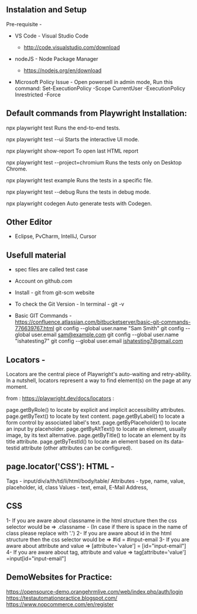 Instalation and Setup
---------------------

Pre-requisite - 
  - VS Code - Visual Studio Code
    - http://code.visualstudio.com/download

  - nodeJS - Node Package Manager
    - https://nodejs.org/en/download

  - Microsoft Policy Issue - Open powersell in admin mode, Run this command:
    Set-ExecutionPolicy -Scope CurrentUser -ExecutionPolicy Inrestricted -Force


Default commands from Playwright Installation:
----------------------------------------------

  npx playwright test
    Runs the end-to-end tests.

  npx playwright test --ui
    Starts the interactive UI mode.

  npx playwright show-report
    To open last HTML report

  npx playwright test --project=chromium
    Runs the tests only on Desktop Chrome.

  npx playwright test example
    Runs the tests in a specific file.

  npx playwright test --debug
    Runs the tests in debug mode.

  npx playwright codegen
    Auto generate tests with Codegen.



Other Editor
------------
 - Eclipse, PvCharm, IntelliJ, Cursor

Usefull material
----------------
 
 - spec files are called test case

 - Account on github.com
 - Install - git from git-scm website 
 - To check the Git Version - In terminal - git -v
 - Basic GIT Commands - https://confluence.atlassian.com/bitbucketserver/basic-git-commands-776639767.html
        git config --global user.name "Sam Smith" git config --global user.email sam@example.com
        git config --global user.name "ishatesting7" git config --global user.email ishatesting7@gmail.com

Locators -
----------
Locators are the central piece of Playwright's auto-waiting and retry-ability. In a nutshell, locators represent a way to find element(s) on the page at any moment.

from :  https://playwright.dev/docs/locators  :

page.getByRole() to locate by explicit and implicit accessibility attributes.
page.getByText() to locate by text content. 
page.getByLabel() to locate a form control by associated label's text. 
page.getByPlaceholder() to locate an input by placeholder. 
page.getByAltText() to locate an element, usually image, by its text alternative. 
page.getByTitle() to locate an element by its title attribute. 
page.getByTestId() to locate an element based on its data-testid attribute (other attributes can be configured).

page.locator('CSS'):
HTML -
------
Tags - input/div/a/th/td/li/html/body/table/ 
Attributes - type, name, value, placeholder, id, class 
Values - text, email, E-Mail Address,

CSS
---
1- If you are aware about classname in the html structure then the css selector would be => .classname - (In case if there is space in the name of class please replace with '.')
2- If you are aware about id in the html structure then the css selector would be => #id = #input-email
3- If you are aware about attribute and value => [attribute='value'] = [id="input-email"]
4- If you are aware about tag, attribute and value => tag[attribute='value'] =input[id="input-email"]

DemoWebsites for Practice:
--------------------------
https://opensource-demo.orangehrmlive.com/web/index.php/auth/login
https://testautomationpractice.blogspot.com/
https://www.nopcommerce.com/en/register



